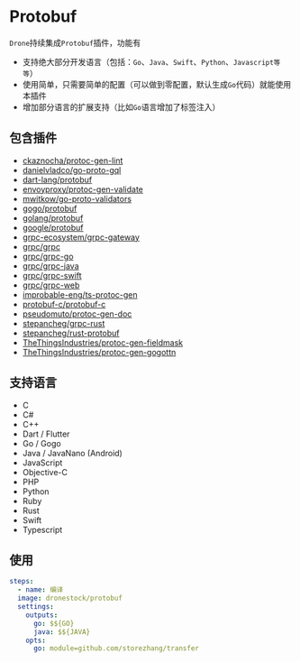 # Protobuf

`Drone`持续集成`Protobuf`插件，功能有

- 支持绝大部分开发语言（包括：`Go`、`Java`、`Swift`、`Python`、`Javascript等等`）
- 使用简单，只需要简单的配置（可以做到零配置，默认生成`Go`代码）就能使用本插件
- 增加部分语言的扩展支持（比如`Go`语言增加了标签注入）

## 包含插件

- [ckaznocha/protoc-gen-lint](https://github.com/ckaznocha/protoc-gen-lint)
- [danielvladco/go-proto-gql](https://github.com/danielvladco/go-proto-gql)
- [dart-lang/protobuf](https://github.com/dart-lang/protobuf)
- [envoyproxy/protoc-gen-validate](https://github.com/envoyproxy/protoc-gen-validate)
- [mwitkow/go-proto-validators](https://github.com/mwitkow/go-proto-validators)
- [gogo/protobuf](https://github.com/gogo/protobuf)
- [golang/protobuf](https://github.com/golang/protobuf)
- [google/protobuf](https://github.com/google/protobuf)
- [grpc-ecosystem/grpc-gateway](https://github.com/grpc-ecosystem/grpc-gateway)
- [grpc/grpc](https://github.com/grpc/grpc)
- [grpc/grpc-go](https://github.com/grpc/grpc-go)
- [grpc/grpc-java](https://github.com/grpc/grpc-java)
- [grpc/grpc-swift](https://github.com/grpc/grpc-swift)
- [grpc/grpc-web](https://github.com/grpc/grpc-web)
- [improbable-eng/ts-protoc-gen](https://github.com/improbable-eng/ts-protoc-gen)
- [protobuf-c/protobuf-c](https://github.com/protobuf-c/protobuf-c)
- [pseudomuto/protoc-gen-doc](https://github.com/pseudomuto/protoc-gen-doc)
- [stepancheg/grpc-rust](https://github.com/stepancheg/grpc-rust)
- [stepancheg/rust-protobuf](https://github.com/stepancheg/rust-protobuf)
- [TheThingsIndustries/protoc-gen-fieldmask](https://github.com/TheThingsIndustries/protoc-gen-fieldmask)
- [TheThingsIndustries/protoc-gen-gogottn](https://github.com/TheThingsIndustries/protoc-gen-gogottn)

## 支持语言

- C
- C#
- C++
- Dart / Flutter
- Go / Gogo
- Java / JavaNano (Android)
- JavaScript
- Objective-C
- PHP
- Python
- Ruby
- Rust
- Swift
- Typescript

## 使用

```yaml
steps:
  - name: 编译
  image: dronestock/protobuf
  settings:
    outputs:
      go: $${GO}
      java: $${JAVA}
    opts:
      go: module=github.com/storezhang/transfer
```
